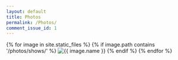 ```yaml
---
layout: default
title: Photos
permalink: /Photos/
comment_issue_id: 1
---
```


 <div>
	{% for image in site.static_files %}
	    {% if image.path contains '/photos/shows/' %}  
	        <img src="{{image.path}}" alt="{{ image.name }}" />
	    {% endif %}  
	{% endfor %}
</div>